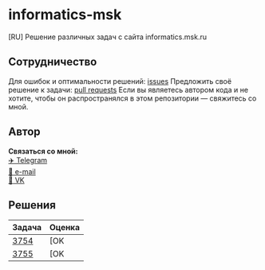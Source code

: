 # informatics-msk
[RU] Решение различных задач с сайта informatics.msk.ru

## Сотрудничество 
Для ошибок и оптимальности решений: [issues](https://github.com/Mollior/informatics-msk/issues)
Предложить своё решение к задачи: [pull requests](https://github.com/Mollior/informatics-msk/pulls)
Если вы являетесь автором кода и не хотите, чтобы он распространялся в этом репозитории — свяжитесь со мной.

## Автор
**Связаться со мной:**<br>
[:airplane: Telegram](https://t.me/mollior) <br>
[:e-mail: e-mail](mailto:maxi.efrem@yandex.ru) <br>
[:diamond_shape_with_a_dot_inside: VK](https://vk.com/id344397777) <br>

## Решения
| Задача | Оценка |
| ------ | ---------- |
| [3754](https://informatics.msk.ru/mod/statements/view.php?id=4535&chapterid=3754#1) | [OK|100](https://github.com/Mollior/informatics-msk/blob/main/solutions/3754.py) |
| [3755](https://informatics.msk.ru/mod/statements/view.php?id=4535&chapterid=3755#1) | [OK|100](https://github.com/Mollior/informatics-msk/blob/main/solutions/3755.py) |
